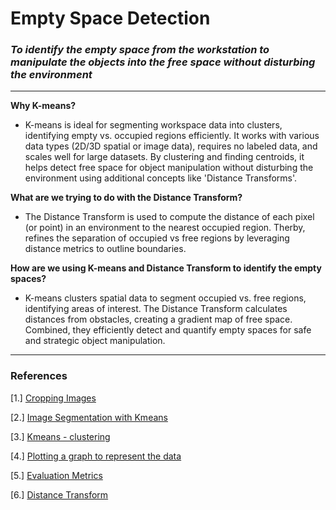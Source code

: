 # Empty Space Detection
### _To identify the empty space from the workstation to manipulate the objects into the free space without disturbing the environment_
---

**Why K-means?**

- K-means is ideal for segmenting workspace data into clusters, identifying empty vs. occupied regions efficiently. It works with various data types (2D/3D spatial or image data), requires no labeled data, and scales well for large datasets. By clustering and finding centroids, it helps detect free space for object manipulation without disturbing the environment using additional concepts like 'Distance Transforms'.

**What are we trying to do with the Distance Transform?**

- The Distance Transform is used to compute the distance of each pixel (or point) in an environment to the nearest occupied region. Therby, refines the separation of occupied vs free regions by leveraging distance metrics to outline boundaries.

**How are we using K-means and Distance Transform to identify the empty spaces?**

- K-means clusters spatial data to segment occupied vs. free regions, identifying areas of interest. The Distance Transform calculates distances from obstacles, creating a gradient map of free space. Combined, they efficiently detect and quantify empty spaces for safe and strategic object manipulation.

---

### References

[1.] [Cropping Images](https://learnopencv.com/cropping-an-image-using-opencv/)

[2.] [Image Segmentation with Kmeans](https://www.kaggle.com/code/hal1001k/image-segmentation-with-kmeans)

[3.] [Kmeans - clustering](https://opencv24-python-tutorials.readthedocs.io/en/latest/py_tutorials/py_ml/py_kmeans/py_kmeans_opencv/py_kmeans_opencv.html#kmeans-opencv)

[4.] [Plotting a graph to represent the data](https://www.geeksforgeeks.org/three-dimensional-plotting-in-python-using-matplotlib/)

[5.] [Evaluation Metrics](https://towardsdatascience.com/k-means-clustering-algorithm-applications-evaluation-methods-and-drawbacks-aa03e644b48a)

[6.] [Distance Transform](https://www.geeksforgeeks.org/python-opencv-distancetransform-function/)